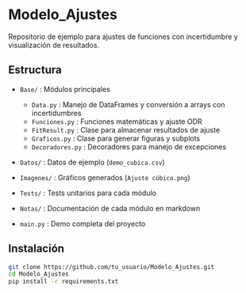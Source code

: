 # Modelo_Ajustes

Repositorio de ejemplo para ajustes de funciones con incertidumbre y visualización de resultados.

## Estructura

- `Base/` : Módulos principales
    - `Data.py` : Manejo de DataFrames y conversión a arrays con incertidumbres
    - `Funciones.py` : Funciones matemáticas y ajuste ODR
    - `FitResult.py` : Clase para almacenar resultados de ajuste
    - `Graficos.py` : Clase para generar figuras y subplots
    - `Decoradores.py` : Decoradores para manejo de excepciones

- `Datos/` : Datos de ejemplo (`demo_cubica.csv`)
- `Imagenes/` : Gráficos generados (`Ajuste cúbico.png`)
- `Tests/` : Tests unitarios para cada módulo
- `Notas/` : Documentación de cada módulo en markdown
- `main.py` : Demo completa del proyecto

## Instalación

```bash
git clone https://github.com/tu_usuario/Modelo_Ajustes.git
cd Modelo_Ajustes
pip install -r requirements.txt
